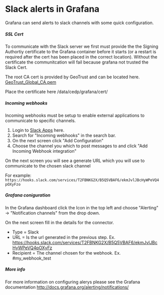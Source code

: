 # Slack alerts in Grafana


Grafana can send alerts to slack channels with some quick configuration.

##### SSL Cert
To communicate with the Slack server we first must provide the the Signing Authortiy certificate to the Grafana container before it starts (or a restart is required after the cert has been placed in the correct location). Without the certificate the communitcation will fail because grafana not trusted the Slack Cert.

The root CA cert is provided by GeoTrust and can be located here. [GeoTrust_Global_CA.pem](https://www.geotrust.com/resources/root_certificates/certificates/GeoTrust_Global_CA.pem)

Place the certificate here /data/cedp/grafana/cert/


##### Incoming webhooks
Incoming webhooks must be setup to enable external applications to communicate to specific channels.

1. Login to [Slack Apps](https://chiefdataoffice.slack.com/apps) here.
2. Search for "Incoming webhooks" in the search bar.
3. On the next screen click "Add Configuration"
4. Choose the channel you which to post messages to and click "Add Incoming Webhook integration"

On the next screen you will see a generate URL which you will use to communicate to the chosen slack channel

For example:
   ``https://hooks.slack.com/services/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``

##### Grafana coniguration

In the Grafana dashboard click the Icon in the top left and choose "Alerting" -> "Notification channels" from the drop down.

On the next screen fill in the details for the connector.

 * Type = Slack
 * URL = Is the url generated in the previous step. Ex. https://hooks.slack.com/services/T2FBNKG2X/B5Q5VBAF6/ekmJvlJBcHyWPeVQ4pOXyFz
 * Recipient = The channel chosen for the webhook. Ex. #my_webhook_test

##### More info
For more information on configuring alerys please see the Grafana documentation
http://docs.grafana.org/alerting/notifications/